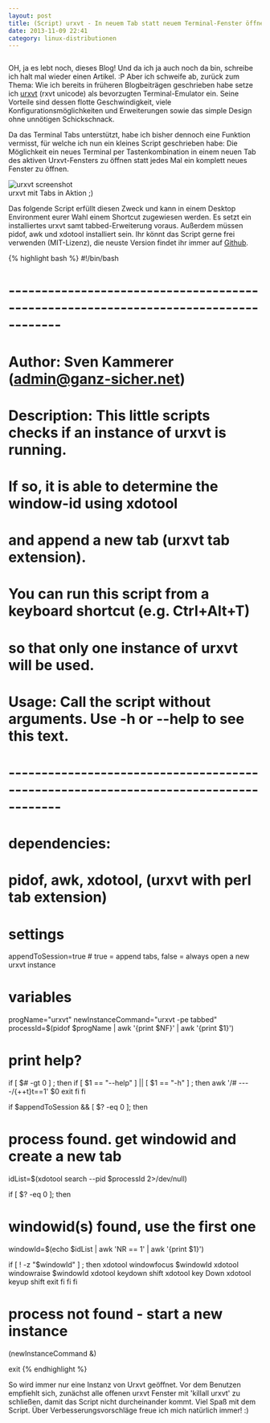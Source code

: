 ```yaml
---
layout: post
title: (Script) urxvt - In neuem Tab statt neuem Terminal-Fenster öffnen
date: 2013-11-09 22:41
category: linux-distributionen
---
```

<img src="{{site.url}}/wp-content/uploads/terminal1.png" class="lefticon" alt="" />

OH, ja es lebt noch, dieses Blog! Und da ich ja auch noch da bin, schreibe ich halt mal wieder einen Artikel. :P
Aber ich schweife ab, zurück zum Thema: Wie ich bereits in früheren Blogbeiträgen geschrieben habe setze ich [urxvt](https://wiki.archlinux.org/index.php/rxvt-unicode) (rxvt unicode) als bevorzugten Terminal-Emulator ein. Seine Vorteile sind dessen flotte Geschwindigkeit, viele Konfigurationsmöglichkeiten und Erweiterungen sowie das simple Design ohne unnötigen Schickschnack. 
<!--more-->
Da das Terminal Tabs unterstützt, habe ich bisher dennoch eine Funktion vermisst, für welche ich nun ein kleines Script geschrieben habe: Die Möglichkeit ein neues Terminal per Tastenkombination in einem neuen Tab des aktiven Urxvt-Fensters zu öffnen statt jedes Mal ein komplett neues Fenster zu öffnen.

<img alt="urxvt screenshot" class="borderimg centered" src="{{site.url}}/images/blog/urxvt_screen.jpg" />

<div class="imageinfo">urxvt mit Tabs in Aktion ;)</div>

Das folgende Script erfüllt diesen Zweck und kann in einem Desktop Environment eurer Wahl einem Shortcut zugewiesen werden. Es setzt ein installiertes urxvt samt tabbed-Erweiterung voraus. Außerdem müssen pidof, awk und xdotool installiert sein. Ihr könnt das Script gerne frei verwenden (MIT-Lizenz), die neuste Version findet ihr immer auf [Github](https://github.com/pylight/scripthub/blob/master/bash/runUrxvt.sh).

{% highlight bash %}
#!/bin/bash

# ------------------------------------------------------------------------------------
# Author: Sven Kammerer (admin@ganz-sicher.net)
# Description:    This little scripts checks if an instance of urxvt is running.
#                 If so, it is able to determine the window-id using xdotool 
#                 and append a new tab (urxvt tab extension).
#
#                You can run this script from a keyboard shortcut (e.g. Ctrl+Alt+T)
#                so that only one instance of urxvt will be used.
#
# Usage:        Call the script without arguments. Use -h or --help to see this text.
# ------------------------------------------------------------------------------------

# dependencies:
# pidof, awk, xdotool, (urxvt with perl tab extension) 

# settings
appendToSession=true        # true = append tabs, false = always open a new urxvt instance

# variables
progName="urxvt"
newInstanceCommand="urxvt -pe tabbed"
processId=$(pidof $progName | awk '{print $NF}' | awk '{print $1}')


# print help?
if  [ $# -gt 0 ] ; then
 if [ $1 == "--help" ] || [ $1 == "-h" ] ; then
  awk '/# ----/{++t}t==1' $0
  exit
 fi
fi

if $appendToSession && [ $? -eq 0 ]; then
 # process found. get windowid and create a new tab
 idList=$(xdotool search --pid $processId 2>/dev/null)

 if [ $? -eq 0 ]; then
  # windowid(s) found, use the first one
  windowId=$(echo $idList | awk 'NR == 1' | awk '{print $1}')

  if [ ! -z "$windowId" ] ; then
   xdotool windowfocus $windowId
   xdotool windowraise $windowId
   xdotool keydown shift 
   xdotool key Down 
   xdotool keyup shift
   exit
  fi
 fi
fi

# process not found - start a new instance
$($newInstanceCommand &)

exit
{% endhighlight %}

So wird immer nur eine Instanz von Urxvt geöffnet. Vor dem Benutzen empfiehlt sich, zunächst alle offenen urxvt Fenster mit 'killall urxvt' zu schließen, damit das Script nicht durcheinander kommt. 
Viel Spaß mit dem Script. Über Verbesserungsvorschläge freue ich mich natürlich immer! :)
